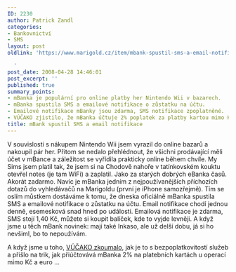 ```yaml
---
ID: 2230
author: Patrick Zandl
categories:
- Bankovnictví
- SMS
layout: post
oldlink: 'https://www.marigold.cz/item/mbank-spustil-sms-a-email-notifikace

  '
post_date: 2008-04-28 14:46:01
post_excerpt: ''
published: true
summary_points:
- mBanka je populární pro online platby her Nintendo Wii v bazarech.
- mBanka spustila SMS a emailové notifikace o zůstatku na účtu.
- Emailové notifikace mBanky jsou zdarma, SMS notifikace zpoplatněné.
- VÚČAKO zjistilo, že mBanka účtuje 2% poplatek za platby kartou mimo Kč a euro.
title: mBank spustil SMS a email notifikace
---
```


V souvislosti s nákupem Nintendo Wii jsem vyrazil do online bazarů a nakoupil pár her. Přitom se nedalo přehlédnout, že všichni prodávající měli účet v mBance a záležitost se vyřídila prakticky online během chvíle. My Sims jsem platil tak, že jsem si na Chodově nahoře v tatínkovském kouktu otevřel notes (je tam WiFi) a zaplatil. Jako za starých dobrých eBanka časů. Akorát zadarmo. Navíc je mBanka jedním z nejpoužívanějších příchozích dotazů do vyhledávačů na Marigoldu (první je iPhone samozřejmě). Tím se oslím můstkem dostáváme k tomu, že dneska oficiálně mBanka spustila SMS a emailové notifikace o zůstatku na účtu. Email notifikace chodí jednou denně, esemesková snad hned po události. Emailová notifikace je zdarma, SMS stojí 1,40 Kč, můžete si koupit balíček, kde to vyjde levněji. A když jsme u těch mBank novinek: mají také Inkaso, ale už delší dobu, já si ho nevšiml, bo to nepoužívám. 

A když jsme u toho, <a href="http://vucako.bloguje.cz/682500-dvouprocentni-poplatek-za-transakce-kartou-bezpoplatkove-mbank.php">VÚČAKO zkoumalo</a>, jak je to s bezpoplatkovitostí služeb a přišlo na trik, jak přiúčtovává mBanka 2% na platebních kartách u operací mimo Kč a euro ...